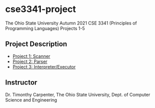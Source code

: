 # cse3341-project
The Ohio State University Autumn 2021 CSE 3341 (Principles of Programming Languages) Projects 1-5

## Project Description
* [Project 1: Scanner](https://github.com/choi1655/cse3341-project/tree/project-1)
* [Project 2: Parser](https://github.com/choi1655/cse3341-project/tree/project-2)
* [Project 3: Interpreter/Executor](https://github.com/choi1655/cse3341-projct/tree/project-3)


## Instructor
Dr. Timonthy Carpenter, The Ohio State University, Dept. of Computer Science and Engineering
